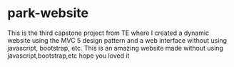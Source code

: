# park-website
This is the third capstone project from TE where I created a dynamic website using the MVC 5 design pattern and a web interface without using javascript, bootstrap, etc.
This is an amazing website made without using javascript,bootstrap,etc hope you loved it

